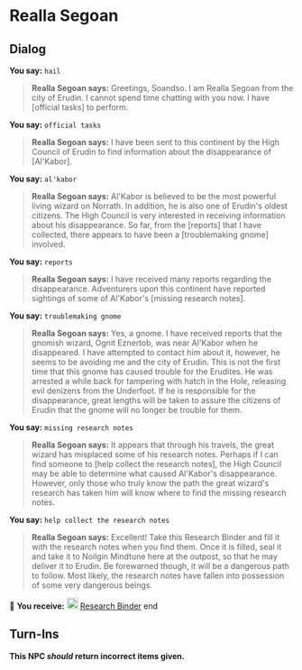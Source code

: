 # Realla Segoan


## Dialog

**You say:** `hail`



>**Realla Segoan says:** Greetings, Soandso. I am Realla Segoan from the city of Erudin. I cannot spend time chatting with you now. I have [official tasks] to perform.

**You say:** `official tasks`



>**Realla Segoan says:** I have been sent to this continent by the High Council of Erudin to find information about the disappearance of [Al'Kabor].

**You say:** `al'kabor`



>**Realla Segoan says:** Al'Kabor is believed to be the most powerful living wizard on Norrath. In addition, he is also one of Erudin's oldest citizens. The High Council is very interested in receiving information about his disappearance. So far, from the [reports] that I have collected, there appears to have been a [troublemaking gnome] involved.

**You say:** `reports`



>**Realla Segoan says:** I have received many reports regarding the disappearance. Adventurers upon this continent have reported sightings of some of Al'Kabor's [missing research notes].

**You say:** `troublemaking gnome`



>**Realla Segoan says:** Yes, a gnome. I have received reports that the gnomish wizard, Ognit Eznertob, was near Al'Kabor when he disappeared. I have attempted to contact him about it, however, he seems to be avoiding me and the city of Erudin. This is not the first time that this gnome has caused trouble for the Erudites. He was arrested a while back for tampering with hatch in the Hole, releasing evil denizens from the Underfoot. If he is responsible for the disappearance, great lengths will be taken to assure the citizens of Erudin that the gnome will no longer be trouble for them.

**You say:** `missing research notes`



>**Realla Segoan says:** It appears that through his travels, the great wizard has misplaced some of his research notes. Perhaps if I can find someone to [help collect the research notes], the High Council may be able to determine what caused Al'Kabor's disappearance. However, only those who truly know the path the great wizard's research has taken him will know where to find the missing research notes.

**You say:** `help collect the research notes`



>**Realla Segoan says:** Excellent! Take this Research Binder and fill it with the research notes when you find them. Once it is filled, seal it and take it to Noilgin Mindtune here at the outpost, so that he may deliver it to Erudin. Be forewarned though, it will be a dangerous path to follow. Most likely, the research notes have fallen into possession of some very dangerous beings.


 &#127873; **You receive:**  <img style="background:url(/static/icons/blank_slot.gif);width:20px;height:20px;" src="/static/icons/item_777.png" alt="" /> <a
                                href="/item/17088" data-url="17088" class="tooltip-link link">Research Binder</a>
end



## Turn-Ins



**This NPC *should* return incorrect items given.**





